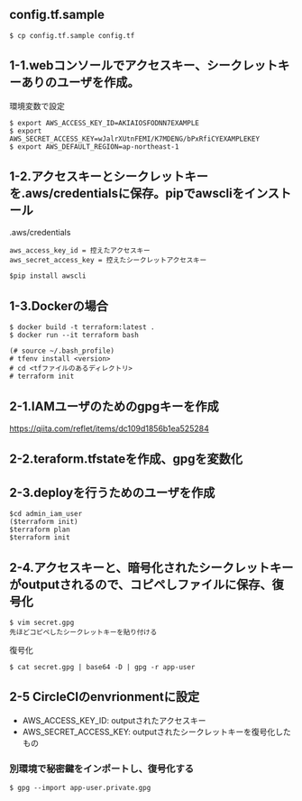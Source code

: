 ## config.tf.sample

```
$ cp config.tf.sample config.tf
```



## 1-1.webコンソールでアクセスキー、シークレットキーありのユーザを作成。

環境変数で設定
```
$ export AWS_ACCESS_KEY_ID=AKIAIOSFODNN7EXAMPLE
$ export AWS_SECRET_ACCESS_KEY=wJalrXUtnFEMI/K7MDENG/bPxRfiCYEXAMPLEKEY
$ export AWS_DEFAULT_REGION=ap-northeast-1
```

## 1-2.アクセスキーとシークレットキーを.aws/credentialsに保存。pipでawscliをインストール

.aws/credentials

```
aws_access_key_id = 控えたアクセスキー
aws_secret_access_key = 控えたシークレットアクセスキー
```

```
$pip install awscli
```

## 1-3.Dockerの場合


```
$ docker build -t terraform:latest .
$ docker run --it terraform bash
```

```
(# source ~/.bash_profile)
# tfenv install <version>
# cd <tfファイルのあるディレクトリ>
# terraform init
```


## 2-1.IAMユーザのためのgpgキーを作成
https://qiita.com/reflet/items/dc109d1856b1ea525284


## 2-2.teraform.tfstateを作成、gpgを変数化


## 2-3.deployを行うためのユーザを作成

```
$cd admin_iam_user
($terraform init)
$terraform plan
$terraform init
```


## 2-4.アクセスキーと、暗号化されたシークレットキーがoutputされるので、コピペしファイルに保存、復号化

```
$ vim secret.gpg
先ほどコピペしたシークレットキーを貼り付ける
```

復号化
```
$ cat secret.gpg | base64 -D | gpg -r app-user
```

## 2-5 CircleCIのenvrionmentに設定
- AWS_ACCESS_KEY_ID: outputされたアクセスキー
- AWS_SECRET_ACCESS_KEY: outputされたシークレットキーを復号化したもの

### 別環境で秘密鍵をインポートし、復号化する

```
$ gpg --import app-user.private.gpg
```


